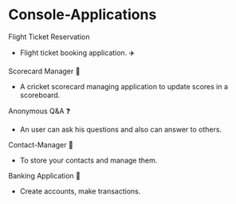 # Console-Applications

Flight Ticket Reservation
 -  Flight ticket booking application. ✈️

Scorecard Manager 💯
 -  A cricket scorecard managing application to update scores in a scoreboard.

Anonymous Q&A ❓
 -  An user can ask his questions and also can answer to others.

Contact-Manager 📕
 -  To store your contacts and manage them.
 
Banking Application 🏦
 -  Create accounts, make transactions.
